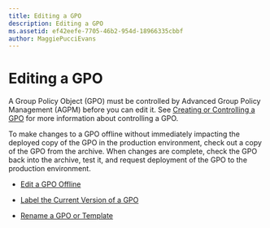 ```yaml
---
title: Editing a GPO
description: Editing a GPO
ms.assetid: ef42eefe-7705-46b2-954d-18966335cbbf
author: MaggiePucciEvans
---
```


# Editing a GPO


A Group Policy Object (GPO) must be controlled by Advanced Group Policy Management (AGPM) before you can edit it. See [Creating or Controlling a GPO](creating-or-controlling-a-gpo-agpm40-ed.md) for more information about controlling a GPO.

To make changes to a GPO offline without immediately impacting the deployed copy of the GPO in the production environment, check out a copy of the GPO from the archive. When changes are complete, check the GPO back into the archive, test it, and request deployment of the GPO to the production environment.

-   [Edit a GPO Offline](edit-a-gpo-offline-agpm40.md)

-   [Label the Current Version of a GPO](label-the-current-version-of-a-gpo-agpm40.md)

-   [Rename a GPO or Template](rename-a-gpo-or-template-agpm40.md)

 

 





